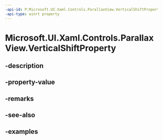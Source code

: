 ```yaml
---
-api-id: P:Microsoft.UI.Xaml.Controls.ParallaxView.VerticalShiftProperty
-api-type: winrt property
---
```


<!-- Property syntax.
public DependencyProperty VerticalShiftProperty { get; }
-->

# Microsoft.UI.Xaml.Controls.ParallaxView.VerticalShiftProperty

## -description

## -property-value

## -remarks

## -see-also

## -examples

